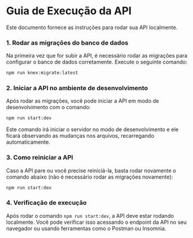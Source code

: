 
# Guia de Execução da API

Este documento fornece as instruções para rodar sua API localmente.

### 1. Rodar as migrações do banco de dados
Na primeira vez que for subir a API, é necessário rodar as migrações para configurar o banco de dados corretamente. Execute o seguinte comando:

```bash
npm run knex:migrate:latest
```

### 2. Iniciar a API no ambiente de desenvolvimento
Após rodar as migrações, você pode iniciar a API em modo de desenvolvimento com o comando:

```bash
npm run start:dev
```

Este comando irá iniciar o servidor no modo de desenvolvimento e ele ficará observando as mudanças nos arquivos, recarregando automaticamente.

### 3. Como reiniciar a API
Caso a API pare ou você precise reiniciá-la, basta rodar novamente o comando abaixo (não é necessário rodar as migrações novamente):

```bash
npm run start:dev
```

### 4. Verificação de execução
Após rodar o comando `npm run start:dev`, a API deve estar rodando localmente. Você pode verificar isso acessando o endpoint da API no seu navegador ou usando ferramentas como o Postman ou Insomnia.
